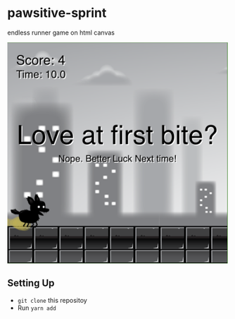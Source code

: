 # pawsitive-sprint

endless runner game on html canvas

![Demo Image](src/assets/demo/1.png)

## Setting Up

- `git clone` this repositoy
- Run `yarn add`
